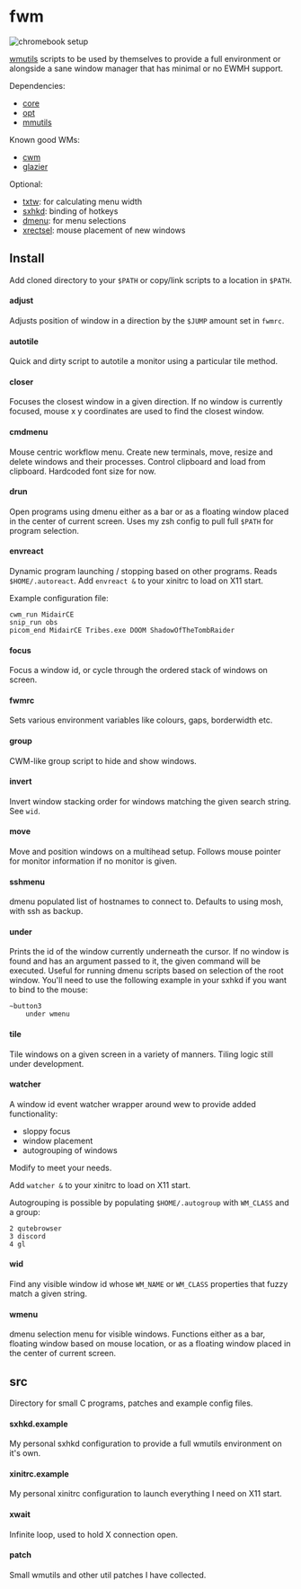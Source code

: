 # fwm

![chromebook setup](https://i.redd.it/qfglwtdlwuh41.png)

[wmutils](https://blog.z3bra.org/2015/01/you-are-the-wm.html) scripts to be
used by themselves to provide a full environment or alongside a sane window
manager that has minimal or no EWMH support.

Dependencies:
- [core](https://github.com/wmutils/core)
- [opt](https://github.com/wmutils/opt)
- [mmutils](https://github.com/pockata/mmutils)

Known good WMs:
- [cwm](https://github.com/leahneukirchen/cwm)
- [glazier](https://git.z3bra.org/glazier/log.html)

Optional:
- [txtw](https://github.com/baskerville/txtw): for calculating menu width
- [sxhkd](https://github.com/baskerville/sxhkd): binding of hotkeys
- [dmenu](https://tools.suckless.org/dmenu): for menu selections
- [xrectsel](https://github.com/lolilolicon/xrectsel): mouse placement of new
  windows

## Install

Add cloned directory to your `$PATH` or copy/link scripts to a location in `$PATH`.

#### adjust

Adjusts position of window in a direction by the `$JUMP` amount set in `fwmrc`.

#### autotile

Quick and dirty script to autotile a monitor using a particular tile method.

#### closer

Focuses the closest window in a given direction. If no window is currently
focused, mouse x y coordinates are used to find the closest window.

#### cmdmenu

Mouse centric workflow menu. Create new terminals, move, resize and delete
windows and their processes. Control clipboard and load from clipboard.
Hardcoded font size for now.

#### drun

Open programs using dmenu either as a bar or as a floating window placed in the
center of current screen. Uses my zsh config to pull full `$PATH` for program
selection.

#### envreact

Dynamic program launching / stopping based on other programs. Reads
`$HOME/.autoreact`. Add `envreact &` to your xinitrc to load on X11 start.

Example configuration file:

```
cwm_run MidairCE
snip_run obs
picom_end MidairCE Tribes.exe DOOM ShadowOfTheTombRaider
```

#### focus

Focus a window id, or cycle through the ordered stack of windows on screen.

#### fwmrc

Sets various environment variables like colours, gaps, borderwidth etc.

#### group

CWM-like group script to hide and show windows.

#### invert

Invert window stacking order for windows matching the given search string. See
`wid`.

#### move

Move and position windows on a multihead setup. Follows mouse pointer for
monitor information if no monitor is given.

#### sshmenu

dmenu populated list of hostnames to connect to. Defaults to using mosh, with
ssh as backup.

#### under

Prints the id of the window currently underneath the cursor. If no window is
found and has an argument passed to it, the given command will be executed.
Useful for running dmenu scripts based on selection of the root window. You'll
need to use the following example in your sxhkd if you want to bind to the
mouse:

```
~button3
    under wmenu
```

#### tile

Tile windows on a given screen in a variety of manners. Tiling logic still under
development.

#### watcher

A window id event watcher wrapper around wew to provide added functionality:

- sloppy focus
- window placement
- autogrouping of windows

Modify to meet your needs.

Add `watcher &` to your xinitrc to load on X11 start.

Autogrouping is possible by populating `$HOME/.autogroup` with `WM_CLASS` and a
group:

```
2 qutebrowser
3 discord
4 gl
```

#### wid

Find any visible window id whose `WM_NAME` or `WM_CLASS` properties that fuzzy
match a given string.

#### wmenu

dmenu selection menu for visible windows. Functions either as a bar, floating
window based on mouse location, or as a floating window placed in the center of
current screen.

## src

Directory for small C programs, patches and example config files.

#### sxhkd.example

My personal sxhkd configuration to provide a full wmutils environment on it's
own.

#### xinitrc.example

My personal xinitrc configuration to launch everything I need on X11 start.

#### xwait

Infinite loop, used to hold X connection open.

#### patch

Small wmutils and other util patches I have collected.
